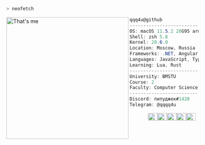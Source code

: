 ```zsh
> neofetch
```

<img align="left" src="https://i.pinimg.com/originals/6c/38/82/6c3882e073c1561915bbe3c92f712e5e.png" alt="That's me" width="320" /> 

```csharp
qqq4u@github
-------------------------
OS: macOS 11.5.2 20G95 arm64
Shell: zsh 5.8
Kernel: 20.6.0
Location: Moscow, Russia
Frameworks: .NET, Angular
Languages: JavaScript, TypeScript, HTML, CSS, C#, Golang, C++, Python
Learning: Lua, Rust
-------------------------
University: BMSTU
Course: 2
Faculty: Computer Science and Сontrol Systems
-------------------------
Discord: пипуджек#1420
Telegram: @qqqq4u
```
<p align="center">
  &nbsp; &nbsp; &nbsp; &nbsp; &nbsp;
  <img alt="#474342" src="https://via.placeholder.com/15/474342/000000?text=+" width="25" height="20" /><img alt="#fbedf6" src="https://via.placeholder.com/15/fbedf6/000000?text=+" width="25" height="20" /><img alt="#c9594d" src="https://via.placeholder.com/15/c9594d/000000?text=+" width="25" height="20" /><img alt="#f8b9b2" src="https://via.placeholder.com/15/f8b9b2/000000?text=+" width="25" height="20" /><img alt="#ae9c9d" src="https://via.placeholder.com/15/ae9c9d/000000?text=+" width="25" height="20" />
</p>
